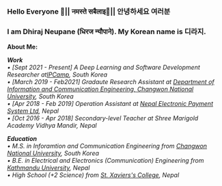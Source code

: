 ### Hello Everyone 👋|| नमस्ते  सबैलाइ🙏|| 안녕하세요 여러분 
### I am Dhiraj Neupane (धिरज न्यौपाने). My Korean name is 디라지. 
**About Me:**<br/>

***Work***<br/>
*• [Sept 2021 - Present] A Deep Learning and Software Development Researcher at<a href="http://www.ipcamp.co.kr">IPCamp</a>, South Korea* <br/>
*• [March 2019 - Feb2021] Gradaute Research Assistant at <a href= "http://www.changwon.ac.kr/eng/cm/cntnts/cntntsView.do?mi=11228&cntntsId=4240">Department of Information and Communication Engineering, Changwon National University</a>, South Korea* <br/>
*• [Apr 2018 - Feb 2019] Operation Assistant at <a href= "http://www.neps.com.np/">Nepal Electronic Payment System Ltd</a>, Nepal* <br/>
*• [Oct 2016 - Apr 2018] Secondary-level Teacher at Shree Marigold Academy Vidhya Mandir, Nepal* <br/>

***Education*** <br/>
*• M.S. in Inforamtion and Communication Engineering from <a href= "https://www.changwon.ac.kr/eng/main.do">Changwon National University</a>, South Korea* <br/>
*• B.E. in Electrical and Electronics (Communication) Engineering from <a href= "https://ku.edu.np/">Kathmandu University</a>, Nepal* <br/>
*• High School (+2 Science) from <a href= "https://https://sxc.edu.np//">St. Xaviers's College</a>, Nepal* <br/>


<!--
**dhirajneupane/dhirajNeupane** is a ✨ _special_ ✨ repository because its `README.md` (this file) appears on your GitHub profile.

Here are some ideas to get you started:

- 🔭 I’m currently working on
- 🌱 I’m currently learning ...
- 👯 I’m looking to collaborate on ...
- 🤔 I’m looking for help with ...
- 💬 Ask me about ...
- 📫 How to reach me: ...
- 😄 Pronouns: ...
- ⚡ Fun fact: ...


